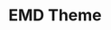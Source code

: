---
title: EMD Theme
slug: emd theme
github_link: https://github.com/vidblog/emd-theme
demo_preview: http://vid.blog.br
demo_screenshot: 
description: EMD Theme is a 'inspired by Medium' theme for Octopress
---